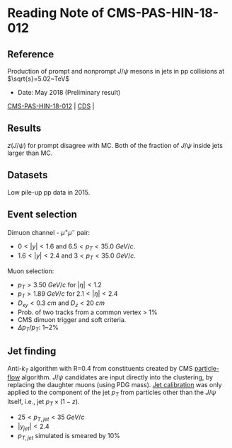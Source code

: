 # Reading Note of CMS-PAS-HIN-18-012

## Reference

Production of prompt and nonprompt $J/\psi$ mesons in jets in pp collisions at $\sqrt{s}=5.02~TeV$

* Date: May 2018 (Preliminary result)

[CMS-PAS-HIN-18-012](https://cms-results.web.cern.ch/cms-results/public-results/preliminary-results/HIN-18-012/index.html) |
[CDS](https://cds.cern.ch/record/2318344) |

## Results

$z(J/\psi)$ for prompt disagree with MC.
Both of the fraction of $J/\psi$ inside jets larger than MC.

## Datasets

Low pile-up pp data in 2015.

## Event selection

Dimuon channel - $\mu^{+}\mu^{-}$ pair:

* $0 < |y| < 1.6$ and $6.5 < p_{T} < 35.0~GeV/c$.
* $1.6 < |y| < 2.4$ and $3 < p_{T} < 35.0~GeV/c$.

Muon selection:

* $p_{T} > 3.50~GeV/c$ for $|\eta|<1.2$
* $p_{T} > 1.89~GeV/c$ for $2.1<|\eta|<2.4$
* $D_{xy} < 0.3~cm$ and $D_{z} < 20~cm$
* Prob. of two tracks from a common vertex > 1%
* CMS dimuon trigger and soft criteria.
* $\Delta p_{T}/p_{T}$: 1~2%

## Jet finding

Anti-$k_{T}$ algorithm with R=0.4 from constituents created by CMS [particle-flow](https://cms-results.web.cern.ch/cms-results/public-results/publications/PRF-14-001/index.html) algorithm. $J/\psi$ candidates are input directly into the clustering, by replacing the daughter muons (using PDG mass).  [Jet calibration](https://cms-results.web.cern.ch/cms-results/public-results/publications/JME-13-004/index.html) was only applied to the component of the jet $p_{T}$ from particles other than the $J/\psi$ itself, i.e., jet $p_{T}\times(1-z)$.

* $25 < p_{T,jet} < 35~GeV/c$
* $|y_{jet}| < 2.4$
* $p_{T,jet}$ simulated is smeared by 10%